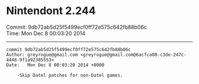 # Nintendont 2.244
Commit: 9db72ab5d25f5499ecf0ff72e575c642fb88b06c  
Time: Mon Dec 8 00:03:20 2014   

-----

```
commit 9db72ab5d25f5499ecf0ff72e575c642fb88b06c
Author: greyrogue@gmail.com <greyrogue@gmail.com@6acfca08-c3de-247c-4448-9f1a92385553>
Date:   Mon Dec 8 00:03:20 2014 +0000

    -Skip Datel patches for non-Datel games.
```
